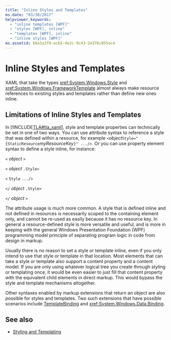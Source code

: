 ```yaml
---
title: "Inline Styles and Templates"
ms.date: "03/30/2017"
helpviewer_keywords: 
  - "inline templates [WPF]"
  - "styles [WPF], inline"
  - "templates [WPF], inline"
  - "inline styles [WPF]"
ms.assetid: 69a1a3f9-acb5-4e2c-9c43-2e376c055ac4
---
```

# Inline Styles and Templates
XAML that take the types <xref:System.Windows.Style> and <xref:System.Windows.FrameworkTemplate> almost always make resource references to existing styles and templates rather than define new ones inline.  
  
## Limitations of Inline Styles and Templates  
 In [!INCLUDE[TLA#tla_xaml](../../../includes/tlasharptla-xaml-md.md)], style and template properties can technically be set in one of two ways. You can use attribute syntax to reference a style that was defined within a resource, for example `<`*object*`Style="{StaticResource`*myResourceKey*`}" .../>`. Or you can use property element syntax to define a style inline, for instance:  
  
 `<` *object* `>`  
  
 `<` *object* `.Style>`  
  
 `<` `Style`  `.../>`  
  
 `</` *object* `.Style>`  
  
 `</` *object* `>`  
  
 The attribute usage is much more common. A style that is defined inline and not defined in resources is necessarily scoped to the containing element only, and cannot be re-used as easily because it has no resource key. In general a resource-defined style is more versatile and useful, and is more in keeping with the general Windows Presentation Foundation (WPF) programming model principle of separating program logic in code from design in markup.  
  
 Usually there is no reason to set a style or template inline, even if you only intend to use that style or template in that location. Most elements that can take a style or template also support a content property and a content model. If you are only using whatever logical tree you create through styling or templating once, it would be even easier to just fill that content property with the equivalent child elements in direct markup. This would bypass the style and template mechanisms altogether.  
  
 Other syntaxes enabled by markup extensions that return an object are also possible for styles and templates. Two such extensions that have possible scenarios include [TemplateBinding](templatebinding-markup-extension.md) and <xref:System.Windows.Data.Binding>.  
  
## See also

- [Styling and Templating](../controls/styles-templates-overview.md)
